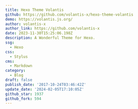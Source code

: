 ```yaml
---
title: Hexo Theme Volantis
github: https://github.com/volantis-x/hexo-theme-volantis
demo: https://volantis.js.org/
author: volantis-x
author_link: https://github.com/volantis-x
date: 2023-11-30T15:25:06.198Z
description: A Wonderful Theme for Hexo.
ssg:
  - Hexo
css:
  - Stylus
cms:
  - Markdown
category:
  - Blog
draft: false
publish_date: '2017-10-24T03:46:42Z'
update_date: '2024-02-05T17:10:05Z'
github_star: 1937
github_fork: 594
---
```

